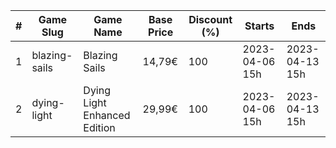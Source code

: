 |#|Game Slug|Game Name|Base Price|Discount (%)|Starts|Ends|
|---|---|---|---|---|---|---|
|1|blazing-sails|Blazing Sails|14,79€|100|2023-04-06 15h|2023-04-13 15h|
|2|dying-light|Dying Light Enhanced Edition|29,99€|100|2023-04-06 15h|2023-04-13 15h|
